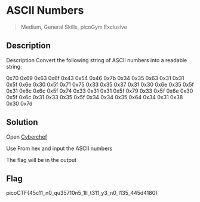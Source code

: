 # ASCII Numbers
> Medium, General Skills, picoGym Exclusive
## Description
Description
Convert the following string of ASCII numbers into a readable string:

0x70 0x69 0x63 0x6f 0x43 0x54 0x46 0x7b 0x34 0x35 0x63 0x31 0x31 0x5f 0x6e 0x30 0x5f 0x71 0x75 0x33 0x35 0x37 0x31 0x30 0x6e 0x35 0x5f 0x31 0x6c 0x6c 0x5f 0x74 0x33 0x31 0x31 0x5f 0x79 0x33 0x5f 0x6e 0x30 0x5f 0x6c 0x31 0x33 0x35 0x5f 0x34 0x34 0x35 0x64 0x34 0x31 0x38 0x30 0x7d
## Solution
Open [Cyberchef](https://gchq.github.io/CyberChef/)

Use From hex and input the ASCII numbers

The flag will be in the output
## Flag

picoCTF{45c11_n0_qu35710n5_1ll_t311_y3_n0_l135_445d4180}
